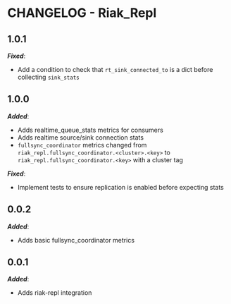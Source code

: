 # CHANGELOG - Riak_Repl

## 1.0.1

***Fixed***: 

* Add a condition to check that `rt_sink_connected_to` is a dict before collecting `sink_stats`

## 1.0.0

***Added***: 

* Adds realtime_queue_stats metrics for consumers
* Adds realtime source/sink connection stats
* `fullsync_coordinator` metrics changed from `riak_repl.fullsync_coordinator.<cluster>.<key>` to `riak_repl.fullsync_coordinator.<key>` with a cluster tag

***Fixed***: 

* Implement tests to ensure replication is enabled before expecting stats

## 0.0.2

***Added***: 

* Adds basic fullsync_coordinator metrics

## 0.0.1

***Added***: 

* Adds riak-repl integration
